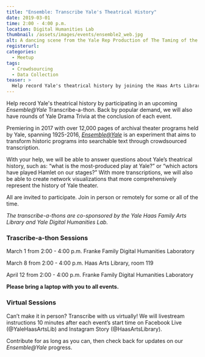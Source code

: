 ```yaml
---
title: "Ensemble: Transcribe Yale's Theatrical History"
date: 2019-03-01
time: 2:00 - 4:00 p.m.
location: Digital Humanities Lab
thumbnail: /assets/images/events/ensemble2_web.jpg
alt: A dancing scene from the Yale Rep Production of The Taming of the Shrew.
registerurl:
categories:
  - Meetup
tags:
  - Crowdsourcing
  - Data Collection
teaser: >
  Help record Yale's theatrical history by joining the Haas Arts Library and Digital Humanities Lab for one or more of our Ensemble@Yale Transcribe-a-thons.
---
```

Help record Yale's theatrical history by participating in an upcoming *Ensemble@Yale* Transcribe-a-thon. Back by popular demand, we will also have rounds of Yale Drama Trivia at the conclusion of each event.

Premiering in 2017 with over 12,000 pages of archival theater programs held by Yale, spanning 1925-2016, <a href='http://ensemble.yale.edu/' target='_blank'>*Ensemble@Yale*</a> is an experiment that aims to transform historic programs into searchable text through crowdsourced transcription. 

With your help, we will be able to answer questions about Yale’s theatrical history, such as: “what is the most-produced play at Yale?” or “which actors have played Hamlet on our stages?” With more transcriptions, we will also be able to create network visualizations that more comprehensively represent the history of Yale theater.

All are invited to participate. Join in person or remotely for some or all of the time.

*The transcribe-a-thons are co-sponsored by the Yale Haas Family Arts Library and Yale Digital Humanities Lab.*

### Trascribe-a-thon Sessions

March 1 from 2:00 - 4:00 p.m.
Franke Family Digital Humanities Laboratory  

March 8 from 2:00 - 4:00 p.m.
Haas Arts Library, room 119

April 12 from 2:00 - 4:00 p.m.
Franke Family Digital Humanities Laboratory 

**Please bring a laptop with you to all events.**

### Virtual Sessions
Can’t make it in person? Transcribe with us virtually! We will livestream instructions 10 minutes after each event’s start time on Facebook Live (@YaleHaasArtsLib) and Instagram Story (@HaasArtsLibrary).

Contribute for as long as you can, then check back for updates on our *Ensemble@Yale* progress.